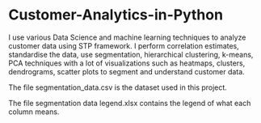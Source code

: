 # Customer-Analytics-in-Python
I use various Data Science and machine learning techniques to analyze customer data using STP framework. I perform correlation estimates, standardise the data, use segmentation, hierarchical clustering, k-means, PCA techniques with a lot of visualizations such as heatmaps, clusters, dendrograms, scatter plots to segment and understand customer data.

The file segmentation_data.csv is the dataset used in this project.

The file segmentation data legend.xlsx contains the legend of what each column means.
